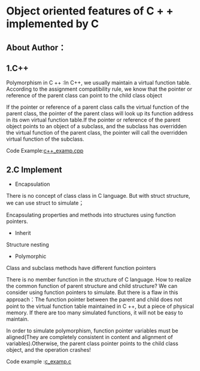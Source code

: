 # Object oriented features of C + + implemented by C


## About Author：


   

## 1.C++ 

Polymorphism in C ++ :In C++, we usually maintain a virtual function table. According to the assignment compatibility rule, we know that the pointer or reference of the parent class can point to the child class object



If the pointer or reference of a parent class calls the virtual function of the parent class, the pointer of the parent class will look up its function address in its own virtual function table.If the pointer or reference of the parent object points to an object of a subclass, and the subclass has overridden the virtual function of the parent class, the pointer will call the overridden virtual function of the subclass.

Code Example:[c++_examp.cpp](./c++_examp.cpp)



## 2.C Implement

- Encapsulation

There is no concept of class class in C language. But with struct structure, we can use struct to simulate；

Encapsulating properties and methods into structures using function pointers.



- Inherit

Structure nesting


- Polymorphic

Class and subclass methods have different function pointers

There is no member function in the structure of C language. How to realize the common function of parent structure and child structure? We can consider using function pointers to simulate. But there is a flaw in this approach：The function pointer between the parent and child does not point to the virtual function table maintained in C ++, but a piece of physical memory. If there are too many simulated functions, it will not be easy to maintain.

In order to simulate polymorphism, function pointer variables must be aligned(They are completely consistent in content and alignment of variables).Otherwise, the parent class pointer points to the child class object, and the operation crashes!



Code example :[c_examp.c](./c_examp.c)
